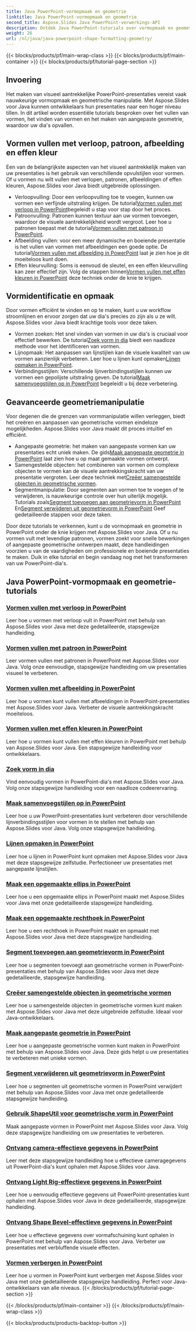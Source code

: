 ```yaml
---
title: Java PowerPoint-vormopmaak en geometrie
linktitle: Java PowerPoint-vormopmaak en geometrie
second_title: Aspose.Slides Java PowerPoint-verwerkings-API
description: Ontdek Java PowerPoint-tutorials over vormopmaak en geometrie. Leer vormen vullen, vormen vinden en aangepaste geometrie maken met Aspose.Slides voor Java.
weight: 26
url: /nl/java/java-powerpoint-shape-formatting-geometry/
---
```


{{< blocks/products/pf/main-wrap-class >}}
{{< blocks/products/pf/main-container >}}
{{< blocks/products/pf/tutorial-page-section >}}

## Invoering

Het maken van visueel aantrekkelijke PowerPoint-presentaties vereist vaak nauwkeurige vormopmaak en geometrische manipulatie. Met Aspose.Slides voor Java kunnen ontwikkelaars hun presentaties naar een hoger niveau tillen. In dit artikel worden essentiële tutorials besproken over het vullen van vormen, het vinden van vormen en het maken van aangepaste geometrie, waardoor uw dia's opvallen.

## Vormen vullen met verloop, patroon, afbeelding en effen kleur

Een van de belangrijkste aspecten van het visueel aantrekkelijk maken van uw presentaties is het gebruik van verschillende opvulstijlen voor vormen. Of u vormen nu wilt vullen met verlopen, patronen, afbeeldingen of effen kleuren, Aspose.Slides voor Java biedt uitgebreide oplossingen. 

-  Verloopvulling: Door een verloopvulling toe te voegen, kunnen uw vormen een verfijnde uitstraling krijgen. De tutorial[Vormen vullen met verloop in PowerPoint](./fill-shapes-gradient-powerpoint/)begeleidt u stap voor stap door het proces.
-  Patroonvulling: Patronen kunnen textuur aan uw vormen toevoegen, waardoor de visuele aantrekkelijkheid wordt vergroot. Leer hoe u patronen toepast met de tutorial[Vormen vullen met patroon in PowerPoint](./fill-shapes-pattern-powerpoint/).
-  Afbeelding vullen: voor een meer dynamische en boeiende presentatie is het vullen van vormen met afbeeldingen een goede optie. De tutorial[Vormen vullen met afbeelding in PowerPoint](./fill-shapes-picture-powerpoint/) laat je zien hoe je dit moeiteloos kunt doen.
-  Effen kleurvulling: Soms is eenvoud de sleutel, en een effen kleurvulling kan zeer effectief zijn. Volg de stappen binnen[Vormen vullen met effen kleuren in PowerPoint](./fill-shapes-solid-color-powerpoint/) deze techniek onder de knie te krijgen.

## Vormidentificatie en opmaak

Door vormen efficiënt te vinden en op te maken, kunt u uw workflow stroomlijnen en ervoor zorgen dat uw dia's precies zo zijn als u ze wilt. Aspose.Slides voor Java biedt krachtige tools voor deze taken.

-  Vormen zoeken: Het snel vinden van vormen in uw dia's is cruciaal voor effectief bewerken. De tutorial[Zoek vorm in dia](./find-shape-slide-powerpoint/) biedt een naadloze methode voor het identificeren van vormen.
-  Lijnopmaak: Het aanpassen van lijnstijlen kan de visuele kwaliteit van uw vormen aanzienlijk verbeteren. Leer hoe u lijnen kunt opmaken[Lijnen opmaken in PowerPoint](./format-lines-powerpoint/).
-  Verbindingsstijlen: Verschillende lijnverbindingsstijlen kunnen uw vormen een gepolijste uitstraling geven. De tutorial[Maak samenvoegstijlen op in PowerPoint](./format-join-styles-powerpoint/) begeleidt u bij deze verbetering.

## Geavanceerde geometriemanipulatie

Voor degenen die de grenzen van vormmanipulatie willen verleggen, biedt het creëren en aanpassen van geometrische vormen eindeloze mogelijkheden. Aspose.Slides voor Java maakt dit proces intuïtief en efficiënt.

-  Aangepaste geometrie: het maken van aangepaste vormen kan uw presentaties echt uniek maken. De gids[Maak aangepaste geometrie in PowerPoint](./create-custom-geometry-powerpoint/) laat zien hoe u op maat gemaakte vormen ontwerpt.
-  Samengestelde objecten: het combineren van vormen om complexe objecten te vormen kan de visuele aantrekkingskracht van uw presentatie vergroten. Leer deze techniek met[Creëer samengestelde objecten in geometrische vormen](./create-composite-objects-geometry-shapes-powerpoint/).
-  Segmentmanipulatie: Door segmenten aan vormen toe te voegen of te verwijderen, is nauwkeurige controle over hun uiterlijk mogelijk. Tutorials zoals[Segment toevoegen aan geometrievorm in PowerPoint](./add-segment-geometry-shape-powerpoint/) En[Segment verwijderen uit geometrievorm in PowerPoint](./remove-segment-geometry-shape-powerpoint/) Geef gedetailleerde stappen voor deze taken.

Door deze tutorials te verkennen, kunt u de vormopmaak en geometrie in PowerPoint onder de knie krijgen met Aspose.Slides voor Java. Of u nu vormen vult met levendige patronen, vormen zoekt voor snelle bewerkingen of aangepaste geometrische ontwerpen maakt, deze handleidingen voorzien u van de vaardigheden om professionele en boeiende presentaties te maken. Duik in elke tutorial en begin vandaag nog met het transformeren van uw PowerPoint-dia's.
## Java PowerPoint-vormopmaak en geometrie-tutorials
### [Vormen vullen met verloop in PowerPoint](./fill-shapes-gradient-powerpoint/)
Leer hoe u vormen met verloop vult in PowerPoint met behulp van Aspose.Slides voor Java met deze gedetailleerde, stapsgewijze handleiding.
### [Vormen vullen met patroon in PowerPoint](./fill-shapes-pattern-powerpoint/)
Leer vormen vullen met patronen in PowerPoint met Aspose.Slides voor Java. Volg onze eenvoudige, stapsgewijze handleiding om uw presentaties visueel te verbeteren.
### [Vormen vullen met afbeelding in PowerPoint](./fill-shapes-picture-powerpoint/)
Leer hoe u vormen kunt vullen met afbeeldingen in PowerPoint-presentaties met Aspose.Slides voor Java. Verbeter de visuele aantrekkingskracht moeiteloos.
### [Vormen vullen met effen kleuren in PowerPoint](./fill-shapes-solid-color-powerpoint/)
Leer hoe u vormen kunt vullen met effen kleuren in PowerPoint met behulp van Aspose.Slides voor Java. Een stapsgewijze handleiding voor ontwikkelaars.
### [Zoek vorm in dia](./find-shape-slide-powerpoint/)
Vind eenvoudig vormen in PowerPoint-dia's met Aspose.Slides voor Java. Volg onze stapsgewijze handleiding voor een naadloze codeerervaring.
### [Maak samenvoegstijlen op in PowerPoint](./format-join-styles-powerpoint/)
Leer hoe u uw PowerPoint-presentaties kunt verbeteren door verschillende lijnverbindingsstijlen voor vormen in te stellen met behulp van Aspose.Slides voor Java. Volg onze stapsgewijze handleiding.
### [Lijnen opmaken in PowerPoint](./format-lines-powerpoint/)
Leer hoe u lijnen in PowerPoint kunt opmaken met Aspose.Slides voor Java met deze stapsgewijze zelfstudie. Perfectioneer uw presentaties met aangepaste lijnstijlen.
### [Maak een opgemaakte ellips in PowerPoint](./create-formatted-ellipse-powerpoint/)
Leer hoe u een opgemaakte ellips in PowerPoint maakt met Aspose.Slides voor Java met onze gedetailleerde stapsgewijze handleiding.
### [Maak een opgemaakte rechthoek in PowerPoint](./create-formatted-rectangle-powerpoint/)
Leer hoe u een rechthoek in PowerPoint maakt en opmaakt met Aspose.Slides voor Java met deze stapsgewijze handleiding.
### [Segment toevoegen aan geometrievorm in PowerPoint](./add-segment-geometry-shape-powerpoint/)
Leer hoe u segmenten toevoegt aan geometrische vormen in PowerPoint-presentaties met behulp van Aspose.Slides voor Java met deze gedetailleerde, stapsgewijze handleiding.
### [Creëer samengestelde objecten in geometrische vormen](./create-composite-objects-geometry-shapes-powerpoint/)
Leer hoe u samengestelde objecten in geometrische vormen kunt maken met Aspose.Slides voor Java met deze uitgebreide zelfstudie. Ideaal voor Java-ontwikkelaars.
### [Maak aangepaste geometrie in PowerPoint](./create-custom-geometry-powerpoint/)
Leer hoe u aangepaste geometrische vormen kunt maken in PowerPoint met behulp van Aspose.Slides voor Java. Deze gids helpt u uw presentaties te verbeteren met unieke vormen.
### [Segment verwijderen uit geometrievorm in PowerPoint](./remove-segment-geometry-shape-powerpoint/)
Leer hoe u segmenten uit geometrische vormen in PowerPoint verwijdert met behulp van Aspose.Slides voor Java met onze gedetailleerde stapsgewijze handleiding.
### [Gebruik ShapeUtil voor geometrische vorm in PowerPoint](./use-shapeutil-geometry-shape-powerpoint/)
Maak aangepaste vormen in PowerPoint met Aspose.Slides voor Java. Volg deze stapsgewijze handleiding om uw presentaties te verbeteren.
### [Ontvang camera-effectieve gegevens in PowerPoint](./get-camera-effective-data-powerpoint/)
Leer met deze stapsgewijze handleiding hoe u effectieve cameragegevens uit PowerPoint-dia's kunt ophalen met Aspose.Slides voor Java.
### [Ontvang Light Rig-effectieve gegevens in PowerPoint](./get-light-rig-effective-data-powerpoint/)
Leer hoe u eenvoudig effectieve gegevens uit PowerPoint-presentaties kunt ophalen met Aspose.Slides voor Java in deze gedetailleerde, stapsgewijze handleiding.
### [Ontvang Shape Bevel-effectieve gegevens in PowerPoint](./get-shape-bevel-effective-data-powerpoint/)
Leer hoe u effectieve gegevens over vormafschuining kunt ophalen in PowerPoint met behulp van Aspose.Slides voor Java. Verbeter uw presentaties met verbluffende visuele effecten.
### [Vormen verbergen in PowerPoint](./hide-shapes-powerpoint/)
Leer hoe u vormen in PowerPoint kunt verbergen met Aspose.Slides voor Java met onze gedetailleerde stapsgewijze handleiding. Perfect voor Java-ontwikkelaars van alle niveaus.
{{< /blocks/products/pf/tutorial-page-section >}}

{{< /blocks/products/pf/main-container >}}
{{< /blocks/products/pf/main-wrap-class >}}

{{< blocks/products/products-backtop-button >}}
